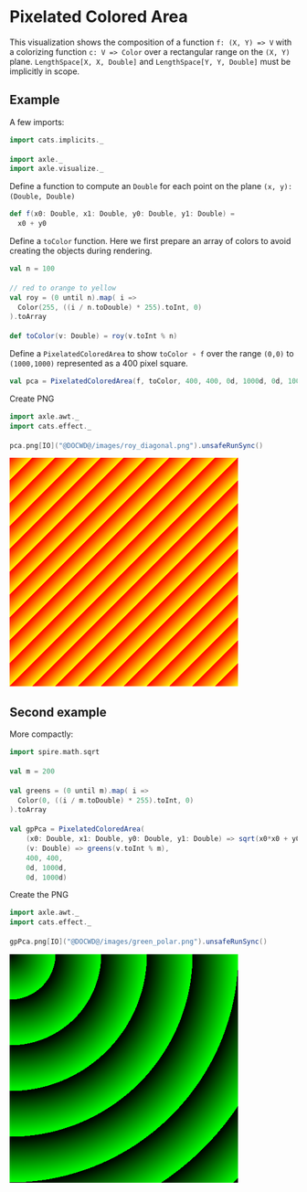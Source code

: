 # Pixelated Colored Area

This visualization shows the composition of a function `f: (X, Y) => V` with a
colorizing function `c: V => Color`
over a rectangular range on the `(X, Y)` plane.
`LengthSpace[X, X, Double]` and
`LengthSpace[Y, Y, Double]` must be implicitly in scope.

## Example

A few imports:

```scala mdoc:silent
import cats.implicits._

import axle._
import axle.visualize._
```

Define a function to compute an `Double` for each point on the plane `(x, y): (Double, Double)`

```scala mdoc:silent
def f(x0: Double, x1: Double, y0: Double, y1: Double) =
  x0 + y0
```

Define a `toColor` function.
Here we first prepare an array of colors to avoid creating the objects during rendering.

```scala mdoc:silent
val n = 100

// red to orange to yellow
val roy = (0 until n).map( i =>
  Color(255, ((i / n.toDouble) * 255).toInt, 0)
).toArray

def toColor(v: Double) = roy(v.toInt % n)
```

Define a `PixelatedColoredArea` to show `toColor ∘ f` over the range `(0,0)` to `(1000,1000)`
represented as a 400 pixel square.

```scala mdoc:silent
val pca = PixelatedColoredArea(f, toColor, 400, 400, 0d, 1000d, 0d, 1000d)
```

Create PNG

```scala mdoc:silent
import axle.awt._
import cats.effect._

pca.png[IO]("@DOCWD@/images/roy_diagonal.png").unsafeRunSync()
```

![ROY Diagonal](/images/roy_diagonal.png)

## Second example

More compactly:

```scala mdoc:silent
import spire.math.sqrt

val m = 200

val greens = (0 until m).map( i =>
  Color(0, ((i / m.toDouble) * 255).toInt, 0)
).toArray

val gpPca = PixelatedColoredArea(
    (x0: Double, x1: Double, y0: Double, y1: Double) => sqrt(x0*x0 + y0*y0),
    (v: Double) => greens(v.toInt % m),
    400, 400,
    0d, 1000d,
    0d, 1000d)
```

Create the PNG

```scala mdoc:silent
import axle.awt._
import cats.effect._

gpPca.png[IO]("@DOCWD@/images/green_polar.png").unsafeRunSync()
```

![Green Polar](/images/green_polar.png)
